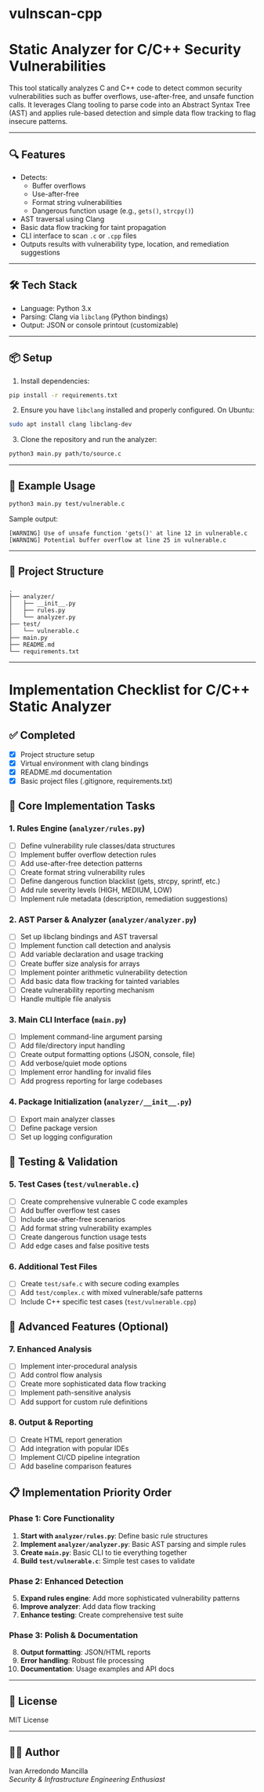 # vulnscan-cpp

# Static Analyzer for C/C++ Security Vulnerabilities

This tool statically analyzes C and C++ code to detect common security vulnerabilities such as buffer overflows, use-after-free, and unsafe function calls. It leverages Clang tooling to parse code into an Abstract Syntax Tree (AST) and applies rule-based detection and simple data flow tracking to flag insecure patterns.

---

## 🔍 Features

- Detects:
  - Buffer overflows
  - Use-after-free
  - Format string vulnerabilities
  - Dangerous function usage (e.g., `gets()`, `strcpy()`)
- AST traversal using Clang
- Basic data flow tracking for taint propagation
- CLI interface to scan `.c` or `.cpp` files
- Outputs results with vulnerability type, location, and remediation suggestions

---

## 🛠 Tech Stack

- Language: Python 3.x
- Parsing: Clang via `libclang` (Python bindings)
- Output: JSON or console printout (customizable)

---

## 📦 Setup

1. Install dependencies:

```bash
pip install -r requirements.txt
```

2. Ensure you have `libclang` installed and properly configured. On Ubuntu:

```bash
sudo apt install clang libclang-dev
```

3. Clone the repository and run the analyzer:

```bash
python3 main.py path/to/source.c
```

---

## 🧪 Example Usage

```bash
python3 main.py test/vulnerable.c
```

Sample output:
```
[WARNING] Use of unsafe function 'gets()' at line 12 in vulnerable.c
[WARNING] Potential buffer overflow at line 25 in vulnerable.c
```

---

## 📁 Project Structure

```
.
├── analyzer/
│   ├── __init__.py
│   ├── rules.py
│   └── analyzer.py
├── test/
│   └── vulnerable.c
├── main.py
├── README.md
└── requirements.txt
```

---

# Implementation Checklist for C/C++ Static Analyzer

## ✅ Completed
- [x] Project structure setup
- [x] Virtual environment with clang bindings
- [x] README.md documentation
- [x] Basic project files (.gitignore, requirements.txt)

## 🔧 Core Implementation Tasks

### 1. Rules Engine (`analyzer/rules.py`)
- [ ] Define vulnerability rule classes/data structures
- [ ] Implement buffer overflow detection rules
- [ ] Add use-after-free detection patterns
- [ ] Create format string vulnerability rules
- [ ] Define dangerous function blacklist (gets, strcpy, sprintf, etc.)
- [ ] Add rule severity levels (HIGH, MEDIUM, LOW)
- [ ] Implement rule metadata (description, remediation suggestions)

### 2. AST Parser & Analyzer (`analyzer/analyzer.py`)
- [ ] Set up libclang bindings and AST traversal
- [ ] Implement function call detection and analysis
- [ ] Add variable declaration and usage tracking
- [ ] Create buffer size analysis for arrays
- [ ] Implement pointer arithmetic vulnerability detection
- [ ] Add basic data flow tracking for tainted variables
- [ ] Create vulnerability reporting mechanism
- [ ] Handle multiple file analysis

### 3. Main CLI Interface (`main.py`)
- [ ] Implement command-line argument parsing
- [ ] Add file/directory input handling
- [ ] Create output formatting options (JSON, console, file)
- [ ] Add verbose/quiet mode options
- [ ] Implement error handling for invalid files
- [ ] Add progress reporting for large codebases

### 4. Package Initialization (`analyzer/__init__.py`)
- [ ] Export main analyzer classes
- [ ] Define package version
- [ ] Set up logging configuration

## 🧪 Testing & Validation

### 5. Test Cases (`test/vulnerable.c`)
- [ ] Create comprehensive vulnerable C code examples
- [ ] Add buffer overflow test cases
- [ ] Include use-after-free scenarios
- [ ] Add format string vulnerability examples
- [ ] Create dangerous function usage tests
- [ ] Add edge cases and false positive tests

### 6. Additional Test Files
- [ ] Create `test/safe.c` with secure coding examples
- [ ] Add `test/complex.c` with mixed vulnerable/safe patterns
- [ ] Include C++ specific test cases (`test/vulnerable.cpp`)

## 🚀 Advanced Features (Optional)

### 7. Enhanced Analysis
- [ ] Implement inter-procedural analysis
- [ ] Add control flow analysis
- [ ] Create more sophisticated data flow tracking
- [ ] Implement path-sensitive analysis
- [ ] Add support for custom rule definitions

### 8. Output & Reporting
- [ ] Create HTML report generation
- [ ] Add integration with popular IDEs
- [ ] Implement CI/CD pipeline integration
- [ ] Add baseline comparison features

## 📋 Implementation Priority Order

### Phase 1: Core Functionality
1. **Start with `analyzer/rules.py`**: Define basic rule structures
2. **Implement `analyzer/analyzer.py`**: Basic AST parsing and simple rules
3. **Create `main.py`**: Basic CLI to tie everything together
4. **Build `test/vulnerable.c`**: Simple test cases to validate

### Phase 2: Enhanced Detection
5. **Expand rules engine**: Add more sophisticated vulnerability patterns
6. **Improve analyzer**: Add data flow tracking
7. **Enhance testing**: Create comprehensive test suite

### Phase 3: Polish & Documentation
8. **Output formatting**: JSON/HTML reports
9. **Error handling**: Robust file processing
10. **Documentation**: Usage examples and API docs

---

## 📄 License

MIT License

---

## 🙋‍♂️ Author

Ivan Arredondo Mancilla  
*Security & Infrastructure Engineering Enthusiast*
